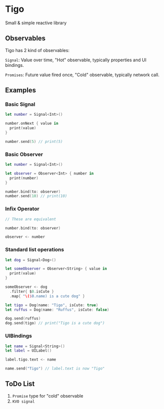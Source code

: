 # Tigo
Small &amp; simple reactive library

## Observables
Tigo has 2 kind of observables:

`Signal`: Value over time, "Hot" observable, typically properties and UI bindings.

`Promises`: Future value fired once, "Cold" observable, typically network call.

## Examples
### Basic Signal
```swift
let number = Signal<Int>()

number.onNext { value in
  print(value)
}

number.send(5) // print(5)
```
### Basic Observer
```swift
let number = Signal<Int>()

let observer = Observer<Int> { number in
  print(number)
}

number.bind(to: observer)
number.send(10) // print(10)
```
### Infix Operator
```swift
// These are equivalent

number.bind(to: observer)

observer <- number
```
### Standard list operations
```swift
let dog = Signal<Dog>()

let someObserver = Observer<String> { value in
  print(value)
}

someObserver <- dog
  .filter{ $0.isCute }
  .map{ "\($0.name) is a cute dog" }

let tigo = Dog(name: "Tigo", isCute: true)
let ruffus = Dog(name: "Ruffus", isCute: false)

dog.send(ruffus)
dog.send(tigo) // print("Tigo is a cute dog")
```
### UIBindings
```swift
let name = Signal<String>()
let label = UILabel()

label.tigo.text <- name

name.send("Tigo") // label.text is now "Tigo"
```

## ToDo List
1. `Promise` type for "cold" observable
2. `KVO signal`
